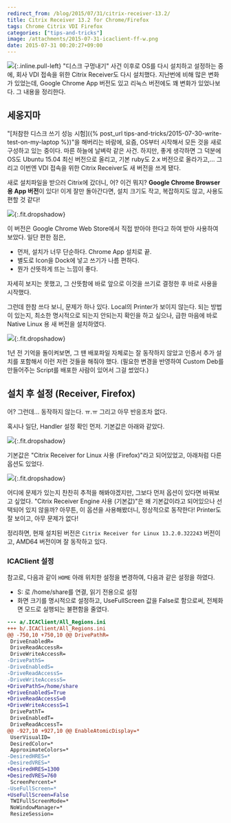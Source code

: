 ```yaml
---
redirect_from: /blog/2015/07/31/citrix-receiver-13.2/
title: Citrix Receiver 13.2 for Chrome/Firefox
tags: Chrome Citrix VDI Firefox
categories: ["tips-and-tricks"]
image: /attachments/2015-07-31-icaclient-ff-w.png
date: 2015-07-31 00:20:27+09:00
---
```

![](/attachments/2015-07-31-citrix-receiver.png){:.inline.pull-left}
"디스크 구멍내기" 사건 이후로 OS를 다시 설치하고 설정하는 중에,
회사 VDI 접속을 위한 Citrix Receiver도 다시 설치했다. 지난번에
비해 많은 변화가 있었는데, Google Chrome App 버전도 있고 리눅스
버전에도 꽤 변화가 있었나보다.  그 내용을 정리한다.

## 세옹지마

"[처참한 디스크 쓰기 성능 시험]({% post_url tips-and-tricks/2015-07-30-write-test-on-my-laptop %})"을
해버리는 바람에, 요즘, OS부터 시작해서 모든 것을 새로 구성하고
있는 중이다. 마른 하늘에 날벼락 같은 사건.
하지만, 좋게 생각하면 그 덕분에 OS도 Ubuntu 15.04 최신 버전으로
올리고, 기본 ruby도 2.x 버전으로 올라가고,... 그리고 이번엔 VDI
접속을 위한 Citrix Receiver도 새 버전을 쓰게 됐다.

새로 설치파일을 받으러 Citrix에 갔더니, 어? 이건 뭐지? **Google
Chrome Browser용 App 버전**이 있다! 이게 잘만 돌아간다면, 설치
크기도 작고, 복잡하지도 않고, 사용도 편할 것 같다!

![](/attachments/2015-07-31-crcvr-1.6-chrome.png){:.fit.dropshadow}

이 버전은 Google Chrome Web Store에서 직접 받아야 한다고 하여
받아 사용하여 보았다. 일단 편한 점은,

* 먼저, 설치가 너무 단순하다. Chrome App 설치로 끝.
* 별도로 Icon을 Dock에 넣고 쓰기가 나름 편하다.
* 뭔가 산뜻하게 뜨는 느낌이 좋다.

자세히 보지는 못했고, 그 산뜻함에 바로 앞으로 이것을 쓰기로 결정한
후 바로 사용을 시작했다.

그런데 한참 쓰다 보니, 문제가 하나 있다. Local의 Printer가 보이지
않는다. 되는 방법이 있는지, 최소한 명시적으로 되는지 안되는지
확인을 하고 싶으나, 급한 마음에 바로 Native Linux 용 새 버전을
설치하였다.

![](/attachments/2015-07-31-crcvr-13.2-linux.png){:.fit.dropshadow}

1년 전 기억을 돌이켜보면, 그 땐 배포파일 자체로는 잘 동작하지
않았고 인증서 추가 설치를 포함해서 이런 저런 것들을 해줘야 했다.
(필요한 변경을 반영하여 Custom Deb를 만들어주는 Script를 배포한
사람이 있어서 그걸 썼었다.)

## 설치 후 설정 (Receiver, Firefox)

어? 그런데... 동작하지 않는다. ㅠ.ㅠ 그리고 아무 반응조차 없다.

혹시나 일단, Handler 설정 확인 먼저. 기본값은 아래와 같았다.

![](/attachments/2015-07-31-icaclient-ff-n.png){:.fit.dropshadow}

기본값은 "Citrix Receiver for Linux 사용 (Firefox)"라고 되어있었고,
아래처럼 다른 옵션도 있었다.

![](/attachments/2015-07-31-icaclient-ff-w.png){:.fit.dropshadow}

어디에 문제가 있는지 찬찬히 추적을 해봐야겠지만, 그보다 먼저 옵션이
있다면 바꿔보고 싶었다. "Citrix Receiver Engine 사용 (기본값)"은
왜 기본값이라고 되어있으나 선택되어 있지 않을까? 아무튼, 이 옵션을
사용해봤더니, 정상적으로 동작한다! Printer도 잘 보이고, 아무 문제가
없다!

정리하면, 현재 설치된 버전은 `Citrix Receiver for Linux 13.2.0.322243`
버전이고, AMD64 버전이며 잘 동작하고 있다.

### ICAClient 설정

참고로, 다음과 같이 `HOME` 아래 위치한 설정을 변경하여, 다음과 같은
설정을 하였다.

* S: 로 /home/share를 연결, 읽기 전용으로 설정
* 화면 크기를 명시적으로 설정하고, UseFullScreen 값을 False로 함으로써,
  전체화면 모드로 실행되는 불편함을 줄였다.

```diff
--- a/.ICAClient/All_Regions.ini
+++ b/.ICAClient/All_Regions.ini
@@ -750,10 +750,10 @@ DrivePathR=
 DriveEnabledR=
 DriveReadAccessR=
 DriveWriteAccessR=
-DrivePathS=
-DriveEnabledS=
-DriveReadAccessS=
-DriveWriteAccessS=
+DrivePathS=/home/share
+DriveEnabledS=True
+DriveReadAccessS=0
+DriveWriteAccessS=1
 DrivePathT=
 DriveEnabledT=
 DriveReadAccessT=
@@ -927,10 +927,10 @@ EnableAtomicDisplay=*
 UserVisualID=
 DesiredColor=*
 ApproximateColors=*
-DesiredHRES=*
-DesiredVRES=*
+DesiredHRES=1300
+DesiredVRES=760
 ScreenPercent=*
-UseFullScreen=*
+UseFullScreen=False
 TWIFullScreenMode=*
 NoWindowManager=*
 ResizeSession=
```


